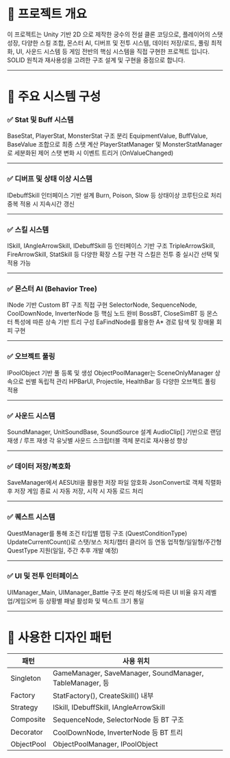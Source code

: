 # 🧩 프로젝트 개요
이 프로젝트는 Unity 기반 2D 으로 제작한 궁수의 전설 클론 코딩으로, 플레이어의 스탯 성장, 다양한 스킬 조합, 몬스터 AI, 디버프 및 전투 시스템, 데이터 저장/로드, 풀링 최적화, UI, 사운드 시스템 등 게임 전반의 핵심 시스템을 직접 구현한 프로젝트 입니다.
SOLID 원칙과 재사용성을 고려한 구조 설계 및 구현을 중점으로 합니다.

---

# 🧱 주요 시스템 구성
### ✅ Stat 및 Buff 시스템

BaseStat, PlayerStat, MonsterStat 구조 분리
EquipmentValue, BuffValue, BaseValue 조합으로 최종 스탯 계산
PlayerStatManager 및 MonsterStatManager로 세분화된 제어
스탯 변화 시 이벤트 트리거 (OnValueChanged)

---

### ✅ 디버프 및 상태 이상 시스템
IDebuffSkill 인터페이스 기반 설계
Burn, Poison, Slow 등 상태이상 코루틴으로 처리
중복 적용 시 지속시간 갱신

---

### ✅ 스킬 시스템
ISkill, IAngleArrowSkill, IDebuffSkill 등 인터페이스 기반 구조
TripleArrowSkill, FireArrowSkill, StatSkill 등 다양한 확장 스킬 구현
각 스킬은 전투 중 실시간 선택 및 적용 가능

---

### ✅ 몬스터 AI (Behavior Tree)
INode 기반 Custom BT 구조 직접 구현
SelectorNode, SequenceNode, CoolDownNode, InverterNode 등 핵심 노드 완비
BossBT, CloseSimBT 등 몬스터 특성에 따른 상속 기반 트리 구성
EaFindNode를 활용한 A* 경로 탐색 및 장애물 회피 구현

---

### ✅ 오브젝트 풀링
IPoolObject 기반 풀 등록 및 생성
ObjectPoolManager는 SceneOnlyManager 상속으로 씬별 독립적 관리
HPBarUI, Projectile, HealthBar 등 다양한 오브젝트 풀링 적용

---

### ✅ 사운드 시스템
SoundManager, UnitSoundBase, SoundSource 설계
AudioClip[] 기반으로 랜덤 재생 / 루프 재생
각 유닛별 사운드 스크립터블 객체 분리로 재사용성 향상

---

### ✅ 데이터 저장/복호화
SaveManager에서 AESUtil을 활용한 저장 파일 암호화
JsonConvert로 객체 직렬화 후 저장
게임 종료 시 자동 저장, 시작 시 자동 로드 처리

---

### ✅ 퀘스트 시스템
QuestManager를 통해 조건 타입별 맵핑 구조 (QuestConditionType)
UpdateCurrentCount()로 스탯/보스 처치/챕터 클리어 등 연동
업적형/일일형/주간형 QuestType 지원(일일, 주간 추후 개발 예정)

---

### ✅ UI 및 전투 인터페이스
UIManager_Main, UIManager_Battle 구조 분리
해상도에 따른 UI 비율 유지
레벨업/게임오버 등 상황별 패널 활성화 및 텍스트 크기 통일

---

# 🧠 사용한 디자인 패턴
|패턴|사용 위치|
|------|---|
|Singleton|GameManager, SaveManager, SoundManager, TableManager, 등
|Factory|StatFactory(), CreateSkill() 내부|
|Strategy|ISkill, IDebuffSkill, IAngleArrowSkill|
|Composite|SequenceNode, SelectorNode 등 BT 구조|
|Decorator|CoolDownNode, InverterNode 등 BT 트리|
|ObjectPool|ObjectPoolManager, IPoolObject|

